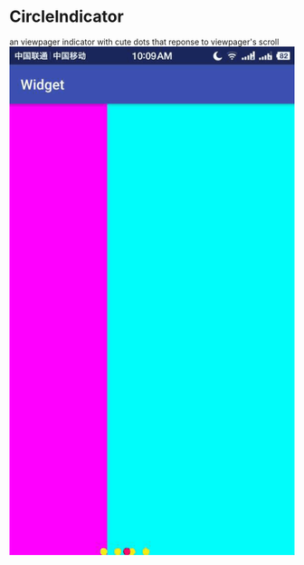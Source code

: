 # CircleIndicator
an viewpager indicator with cute dots that reponse to viewpager's scroll
![image](https://github.com/HirayClay/CircleIndicator/raw/master/app/static/shot.gif)
